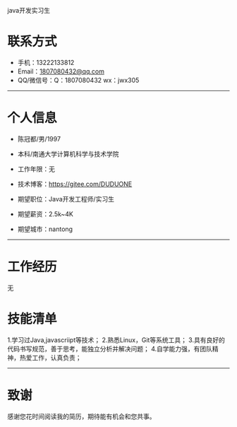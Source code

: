 java开发实习生

# 联系方式

- 手机：13222133812
- Email：1807080432@qq.com
- QQ/微信号：Q：1807080432   wx：jwx305

---

# 个人信息

 - 陈冠都/男/1997
 - 本科/南通大学计算机科学与技术学院
 - 工作年限：无
 - 技术博客：https://gitee.com/DUDUONE

 - 期望职位：Java开发工程师/实习生
 - 期望薪资：2.5k~4K
 - 期望城市：nantong

---

# 工作经历
 无


# 技能清单
1.学习过Java,javascriipt等技术；
2.熟悉Linux，Git等系统工具；
3.具有良好的代码书写规范，善于思考，能独立分析并解决问题；
4.自学能力强，有团队精神，热爱工作，认真负责；



---

# 致谢
感谢您花时间阅读我的简历，期待能有机会和您共事。
